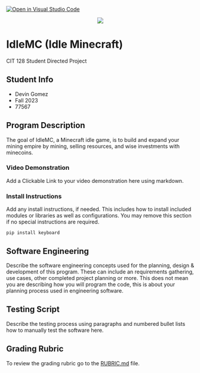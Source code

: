 [![Open in Visual Studio Code](https://classroom.github.com/assets/open-in-vscode-718a45dd9cf7e7f842a935f5ebbe5719a5e09af4491e668f4dbf3b35d5cca122.svg)](https://classroom.github.com/online_ide?assignment_repo_id=12374661&assignment_repo_type=AssignmentRepo)

<div align="center">
  <p>
    <img src='https://i.imgur.com/1R8GSrB.png'></img>
  </p>
</div>

# IdleMC (Idle Minecraft)

CIT 128 Student Directed Project

## Student Info

* Devin Gomez
* Fall 2023
* 77567

## Program Description

The goal of IdleMC, a Minecraft idle game, is to build and expand your mining empire by mining, selling resources, and wise investments with minecoins.

### Video Demonstration

Add a Clickable Link to your video demonstration here using markdown.

### Install Instructions

Add any install instructions, if needed. This includes how to install included modules or libraries as well as configurations. You may remove this section if no special instructions are required.
```console
pip install keyboard
```

## Software Engineering

Describe the software engineering concepts used for the planning, design & development of this program. These can include an requirements gathering, use cases, other completed project planning or more. This does not mean you are describing how you will program the code, this is about your planning process used in engineering software.

## Testing Script

Describe the testing process using paragraphs and numbered bullet lists how to manually test the software here.

## Grading Rubric

To review the grading rubric go to the [RUBRIC.md](RUBRIC.md) file.
